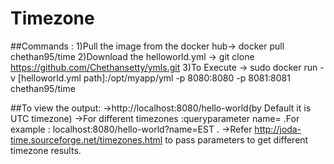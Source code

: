 # Timezone
##Commands :
  1)Pull the image from the docker hub-> docker pull chethan95/time
  2)Download the helloworld.yml -> git clone https://github.com/Chethansetty/ymls.git
  3)To Execute -> sudo docker run -v  [helloworld.yml path]:/opt/myapp/yml  -p 8080:8080 -p 8081:8081  chethan95/time

##To view the output:
    ->http://localhost:8080/hello-world(by Default it is UTC timezone)
    ->For different timezones :queryparameter name=<yourinput> .For example : localhost:8080/hello-world?name=EST .
    ->Refer http://joda-time.sourceforge.net/timezones.html to pass parameters to get different timezone results.



     
     
     
  
  
